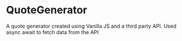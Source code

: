 # QuoteGenerator
A quote generator created using Vanilla JS and a third party API.
Used async await to fetch data from the API
